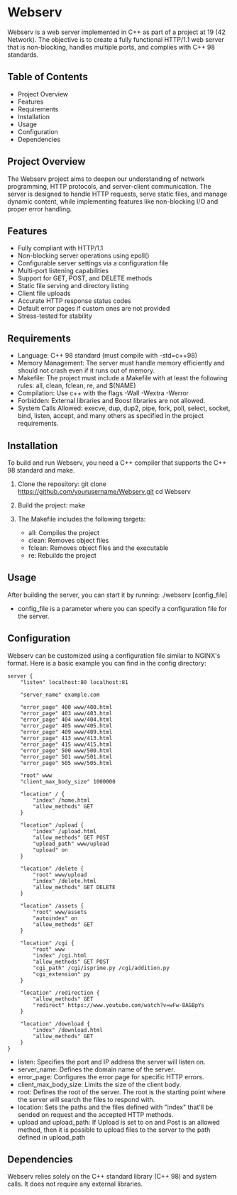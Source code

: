 # Webserv

Webserv is a web server implemented in C++ as part of a project at 19 (42 Network). The objective is to create a fully functional HTTP/1.1 web server that is non-blocking, handles multiple ports, and complies with C++ 98 standards.

## Table of Contents

- Project Overview
- Features
- Requirements
- Installation
- Usage
- Configuration
- Dependencies

## Project Overview

The Webserv project aims to deepen our understanding of network programming, HTTP protocols, and server-client communication. The server is designed to handle HTTP requests, serve static files, and manage dynamic content, while implementing features like non-blocking I/O and proper error handling.

## Features

- Fully compliant with HTTP/1.1
- Non-blocking server operations using epoll()
- Configurable server settings via a configuration file
- Multi-port listening capabilities
- Support for GET, POST, and DELETE methods
- Static file serving and directory listing
- Client file uploads
- Accurate HTTP response status codes
- Default error pages if custom ones are not provided
- Stress-tested for stability

## Requirements

- Language: C++ 98 standard (must compile with -std=c++98)
- Memory Management: The server must handle memory efficiently and should not crash even if it runs out of memory.
- Makefile: The project must include a Makefile with at least the following rules: all, clean, fclean, re, and $(NAME)
- Compilation: Use c++ with the flags -Wall -Wextra -Werror
- Forbidden: External libraries and Boost libraries are not allowed.
- System Calls Allowed: execve, dup, dup2, pipe, fork, poll, select, socket, bind, listen, accept, and many others as specified in the project requirements.

## Installation

To build and run Webserv, you need a C++ compiler that supports the C++ 98 standard and make.

1. Clone the repository:
	git clone https://github.com/yourusername/Webserv.git
	cd Webserv

2. Build the project:
	make

3. The Makefile includes the following targets:
   - all: Compiles the project
   - clean: Removes object files
   - fclean: Removes object files and the executable
   - re: Rebuilds the project

## Usage

After building the server, you can start it by running:
./webserv [config_file]

- config_file is a parameter where you can specify a configuration file for the server.

## Configuration

Webserv can be customized using a configuration file similar to NGINX's format. Here is a basic example you can find in the config directory:

	server {
		"listen" localhost:80 localhost:81
	
		"server_name" example.com
	
		"error_page" 400 www/400.html
		"error_page" 403 www/403.html
		"error_page" 404 www/404.html
		"error_page" 405 www/405.html
		"error_page" 409 www/409.html
		"error_page" 413 www/413.html
		"error_page" 415 www/415.html
		"error_page" 500 www/500.html
		"error_page" 501 www/501.html
		"error_page" 505 www/505.html
	
		"root" www
		"client_max_body_size" 1000000
	
		"location" / {
			"index" /home.html
			"allow_methods" GET
		}
	
		"location" /upload {
			"index" /upload.html
			"allow_methods" GET POST
			"upload_path" www/upload
			"upload" on
		}
	
		"location" /delete {
			"root" www/upload
			"index" /delete.html
			"allow_methods" GET DELETE
		}
	
		"location" /assets {
			"root" www/assets
			"autoindex" on
			"allow_methods" GET
		}
	
		"location" /cgi {
			"root" www
			"index" /cgi.html
			"allow_methods" GET POST
			"cgi_path" /cgi/isprime.py /cgi/addition.py
			"cgi_extension" py
		}
	
		"location" /redirection {
			"allow_methods" GET
			"redirect" https://www.youtube.com/watch?v=wFw-8AGBpYs
		}
	
		"location" /download {
			"index" /download.html
			"allow_methods" GET
		}
	}


- listen: Specifies the port and IP address the server will listen on.
- server_name: Defines the domain name of the server.
- error_page: Configures the error page for specific HTTP errors.
- client_max_body_size: Limits the size of the client body.
- root: Defines the root of the server. The root is the starting point where the server will search the files to respond with.
- location: Sets the paths and the files defined with "index" that'll be sended on request and the accepted HTTP methods.
- upload and upload_path: If Upload is set to on and Post is an allowed method, then it is possible to upload files to the server to the path defined in upload_path

## Dependencies

Webserv relies solely on the C++ standard library (C++ 98) and system calls. It does not require any external libraries.
